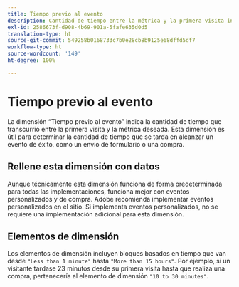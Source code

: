 ```yaml
---
title: Tiempo previo al evento
description: Cantidad de tiempo entre la métrica y la primera visita individual de la visita.
exl-id: 2586673f-d908-4b69-901a-5fafe635d0d5
translation-type: ht
source-git-commit: 549258b0168733c7b0e28cb8b9125e68dffd5df7
workflow-type: ht
source-wordcount: '149'
ht-degree: 100%

---
```


# Tiempo previo al evento

La dimensión “Tiempo previo al evento” indica la cantidad de tiempo que transcurrió entre la primera visita y la métrica deseada. Esta dimensión es útil para determinar la cantidad de tiempo que se tarda en alcanzar un evento de éxito, como un envío de formulario o una compra.

## Rellene esta dimensión con datos

Aunque técnicamente esta dimensión funciona de forma predeterminada para todas las implementaciones, funciona mejor con eventos personalizados y de compra. Adobe recomienda implementar eventos personalizados en el sitio. Si implementa eventos personalizados, no se requiere una implementación adicional para esta dimensión.

## Elementos de dimensión

Los elementos de dimensión incluyen bloques basados en tiempo que van desde `"Less than 1 minute"` hasta `"More than 15 hours"`. Por ejemplo, si un visitante tardase 23 minutos desde su primera visita hasta que realiza una compra, pertenecería al elemento de dimensión `"10 to 30 minutes"`.
